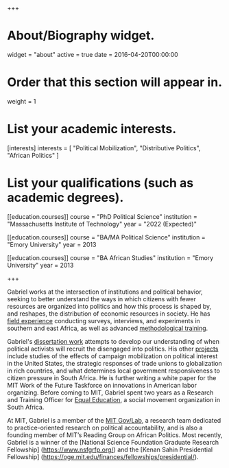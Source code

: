 +++
# About/Biography widget.
widget = "about"
active = true
date = 2016-04-20T00:00:00

# Order that this section will appear in.
weight = 1

# List your academic interests.
[interests]
  interests = [
    "Political Mobilization",
    "Distributive Politics",
    "African Politics"
  ]

# List your qualifications (such as academic degrees).
[[education.courses]]
  course = "PhD Political Science"
  institution = "Massachusetts Institute of Technology"
  year = "2022 (Expected)"

[[education.courses]]
  course = "BA/MA Political Science"
  institution = "Emory University"
  year = 2013

[[education.courses]]
  course = "BA African Studies"
  institution = "Emory University"
  year = 2013

+++

Gabriel works at the intersection of institutions and political behavior, seeking to better understand the ways in which citizens with fewer resources are organized into politics and how this process is shaped by, and reshapes, the distribution of economic resources in society. He has [field experience](experience/#field_experience) conducting surveys, interviews, and experiments in southern and east Africa, as well as advanced [methodological training](training).

Gabriel's [dissertation work](https://gabrielnahmias.com/files/nahmias_firstcolloquium.pdf) attempts to develop our understanding of when political activists will recruit the disengaged into politics. His other [projects](#current-projects) include studies of the effects of campaign mobilization on political interest in the United States, the strategic responses of trade unions to globalization in rich countries, and what determines local government responsiveness to citizen pressure in South Africa. He is further writing a white paper for the MIT Work of the Future Taskforce on innovations in American labor organizing. Before coming to MIT, Gabriel spent two years as a Research and Training Officer for [Equal Education](experience/#professional_experience), a social movement organization in South Africa.

At MIT, Gabriel is a member of the [MIT Gov/Lab](http://www.mitgovlab.org/), a research team dedicated to practice-oriented research on political accountability, and is also a founding member of MIT’s Reading Group on African Politics. Most recently, Gabriel is a winner of the [National Science Foundation Graduate Research Fellowship] (https://www.nsfgrfp.org/) and the [Kenan Sahin Presidential Fellowship] (https://oge.mit.edu/finances/fellowships/presidential/).
